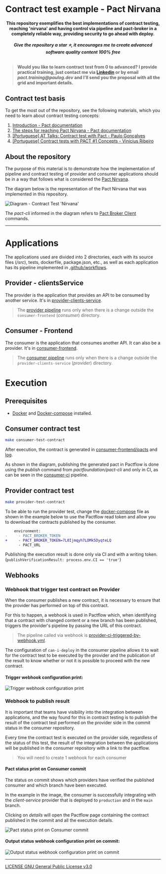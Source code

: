 
<div align="center">
  <h1>Contract test example - Pact Nirvana</h1>
  <h4>This repository exemplifies the best implementations of contract testing, reaching 'nirvana' and having control via pipeline and pact-broker in a completely reliable way, providing security to go ahead with deploy.</h4>
  <b><i>Give the repository a star ⭐, it encourages me to create advanced software quality content 100% free</i></b>
</div>
<br>

> **Would you like to learn contract test from 0 to advanced? I provide practical training, just contact me via [Linkedin](https://www.linkedin.com/in/paulo-goncalves) or by email _pact.training@paulog.dev_ and I'll send you the proposal with all the grid and important details.**

## Contract test basis

To get the most out of the repository, see the following materials, which you need to learn about contract testing concepts:

1. [Introduction - Pact documentation](https://docs.pact.io/)
1. [The steps for reaching Pact Nirvana - Pact documentation](https://docs.pact.io/pact_nirvana)
1. [[Portuguese] AT Talks: Contract test with Pact - Paulo Gonçalves](https://www.youtube.com/watch?v=1c2JmM9dafA)
1. [[Portuguese] Contract tests with PACT #1 Concepts - Vinícius Ribeiro](https://www.zup.com.br/blog/testes-de-contratos-com-pact-1-conceitos)

## About the repository

The purpose of this material is to demonstrate how the implementation of pipeline and contract testing of provider and consumer applications should be in a way that follows what is considered the [Pact Nirvana](https://docs.pact.io/pact_nirvana/).

The diagram below is the representation of the Pact Nirvana that was implemented in this repository.

![Diagram - Contract Test 'Nirvana'](.github/contract-test-diagram.png)

The _pact-cli_ informed in the diagram refers to [Pact Broker Client](https://github.com/pact-foundation/pact_broker-client) commands.

---

# Applications

The applications used are divided into 2 directories, each with its source files (_/src_), tests, dockerfile, package.json, etc., as well as each application has its pipeline implemented in [.github/workflows](./.github/workflows).

## Provider - clientsService

The provider is the application that provides an API to be consumed by another service. It's in [provider-clients-service](./provider-clients-service).

> The [provider pipeline](./.github/workflows/provider-ci.yml) runs only when there is a change outside the `consumer-frontend` (_consumer_) directory.

## Consumer - Frontend

The consumer is the application that consumes another API. It can also be a provider. It's in [consumer-frontend](./consumer-frontend).

> The [consumer pipeline](./.github/workflows/consumer-ci.yml) runs only when there is a change outside the `provider-clients-service` (_provider_) directory.

# Execution

## Prerequisites

- [Docker](https://docs.docker.com/get-docker/) and [Docker-compose](https://docs.docker.com/compose/install/) installed.

## Consumer contract test

```sh
make consumer-test-contract
```

After execution, the contract is generated in [consumer-frontend/pacts](./consumer-frontend/pacts) and [log](./consumer-frontend/logs).

As shown in the diagram, publishing the generated pact in Pactflow is done using the _publish_ command from _pactfoundation/pact-cli_ and only in CI, as can be seen in the [consumer-ci](.github/workflows/consumer-ci.yml) pipeline.

## Provider contract test

```sh
make provider-test-contract
```

To be able to run the provider test, change the [docker-compose](docker-compose.yml) file as shown in the example below to use the Pactflow read token and allow you to download the contracts published by the consumer.

```diff
    environment:
-     - PACT_BROKER_TOKEN
+     - PACT_BROKER_TOKEN=7L0Ijmqyh7LOMk5DyqteLQ
      - PACT_URL
```

Publishing the execution result is done only via CI and with a writing token. (`publishVerificationResult: process.env.CI == 'true'`)

## Webhooks

### Webhook that trigger test contract on Provider

When the consumer publishes a new contract, it is necessary to ensure that the provider has performed on top of this contract.

For this to happen, a webhook is used in Pactflow which, when identifying that a contract with changed content or a new branch has been published, triggers the provider's pipeline by passing the URL of this contract.

> The pipeline called via webhook is [provider-ci-triggered-by-webhook.yml](./.github/workflows/provider-ci-triggered-by-webhook.yml).

The configuration of `can-i-deploy` in the consumer pipeline allows it to wait for the contract test to be executed by the provider and the publication of the result to know whether or not it is possible to proceed with the new contract.

#### Trigger webhook configuration print:

![Trigger webhook configuration print](.github/webhook-trigger.png)

### Webhook to publish result

It is important that teams have visibility into the integration between applications, and the way found for this in contract testing is to publish the result of the contract test performed on the provider side in the commit status in the consumer repository.

Every time the contract test is executed on the provider side, regardless of the status of this test, the result of the integration between the applications will be published in the consumer repository with a link to the pactflow.

> You will need to create 1 webhook for each consumer

#### Pact status print on Consumer commit

The status on commit shows which providers have verified the published consumer and which branch have been executed.

In the example in the image, the consumer is successfully integrating with the _client-service_ provider that is deployed to `production` and in the `main` branch.

Clicking on _details_ will open the Pactflow page containing the contract published in the commit and all the execution details.

![Pact status print on Consumer commit](.github/commit-status.png)

#### Output status webhook configuration print on commit:

![Output status webhook configuration print on commit](.github/webhook-test-status.png)

---

[LICENSE GNU General Public License v3.0](./LICENSE)
